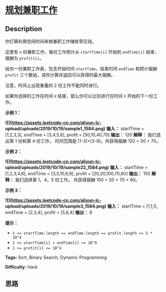 # [规划兼职工作][title]

## Description

你打算利用空闲时间来做兼职工作赚些零花钱。

这里有 `n` 份兼职工作，每份工作预计从 `startTime[i]` 开始到 `endTime[i]` 结束，报酬为 `profit[i]`。

给你一份兼职工作表，包含开始时间 `startTime`，结束时间 `endTime` 和预计报酬 `profit`
三个数组，请你计算并返回可以获得的最大报酬。

注意，时间上出现重叠的 2 份工作不能同时进行。

如果你选择的工作在时间 `X` 结束，那么你可以立刻进行在时间 `X` 开始的下一份工作。



**示例 1：**

**![](https://assets.leetcode-cn.com/aliyun-lc-
upload/uploads/2019/10/19/sample1_1584.png)**
            **输入：** startTime = [1,2,3,3], endTime = [3,4,5,6], profit = [50,10,40,70]    **输出：** 120    **解释：** 我们选出第 1 份和第 4 份工作，     时间范围是 [1-3]+[3-6]，共获得报酬 120 = 50 + 70。    

**示例 2：**

**![](https://assets.leetcode-cn.com/aliyun-lc-
upload/uploads/2019/10/19/sample22_1584.png)**
            **输入：** startTime = [1,2,3,4,6], endTime = [3,5,10,6,9], profit = [20,20,100,70,60]    **输出：** 150    **解释：** 我们选择第 1，4，5 份工作。     共获得报酬 150 = 20 + 70 + 60。    

**示例 3：**

**![](https://assets.leetcode-cn.com/aliyun-lc-
upload/uploads/2019/10/19/sample3_1584.png)**
            **输入：** startTime = [1,1,1], endTime = [2,3,4], profit = [5,6,4]    **输出：** 6    



**提示：**

  * `1 <= startTime.length == endTime.length == profit.length <= 5 * 10^4`
  * `1 <= startTime[i] < endTime[i] <= 10^9`
  * `1 <= profit[i] <= 10^4`


**Tags:** Sort, Binary Search, Dynamic Programming

**Difficulty:** Hard

## 思路

[title]: https://leetcode-cn.com/problems/maximum-profit-in-job-scheduling
